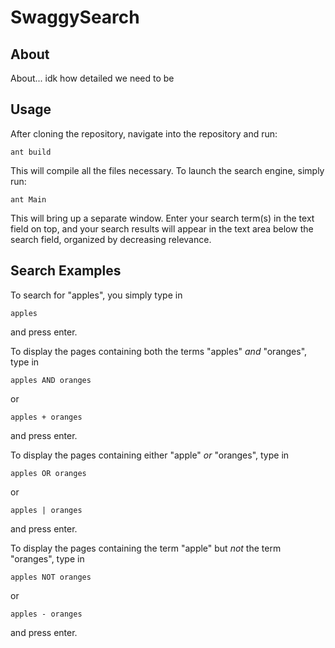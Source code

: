 # SwaggySearch

## About

About... idk how detailed we need to be


## Usage

After cloning the repository, navigate into the repository and run:

```
ant build
```
This will compile all the files necessary. To launch the search engine, simply run:

```
ant Main
```
This will bring up a separate window. Enter your search term(s) in the text field on top, and your search results will appear in the text area below the search field, organized by decreasing relevance.

## Search Examples

To search for "apples", you simply type in 
```
apples
```
and press enter.


To display the pages containing both the terms "apples" *and* "oranges", type in
```
apples AND oranges
```
or
```
apples + oranges
```
and press enter.


To display the pages containing either "apple" *or* "oranges", type in
```
apples OR oranges
```
or
```
apples | oranges
```
and press enter.


To display the pages containing the term "apple" but *not* the term "oranges", type in
```
apples NOT oranges
```
or
```
apples - oranges
```
and press enter.